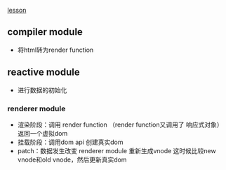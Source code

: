 [lesson](https://www.bilibili.com/video/BV1rC4y187Vw?spm_id_from=333.824.header_right.fav_list.click&vd_source=5427a9618d45359fd6de52c0c05c17e7)

## compiler module
- 将html转为render function
## reactive module
- 进行数据的初始化
### renderer module
- 渲染阶段：调用 render function （render function又调用了 响应式对象）返回一个虚拟dom
- 挂载阶段：调用dom api 创建真实dom
- patch：数据发生改变 renderer module 重新生成vnode 这时候比较new vnode和old vnode，然后更新真实dom



